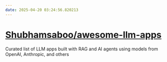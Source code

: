 ```yaml
---
date: 2025-04-20 03:24:56.820213
---
```


# [Shubhamsaboo/awesome-llm-apps](https://github.com/Shubhamsaboo/awesome-llm-apps)

Curated list of LLM apps built with RAG and AI agents using models from OpenAI, Anthropic, and others